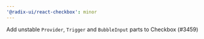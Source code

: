 ```yaml
---
'@radix-ui/react-checkbox': minor
---
```


Add unstable `Provider`, `Trigger` and `BubbleInput` parts to Checkbox (#3459)
